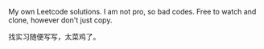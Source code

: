 My own Leetcode solutions.
I am not pro, so bad codes.
Free to watch and clone, however don't just copy.

找实习随便写写，太菜鸡了。